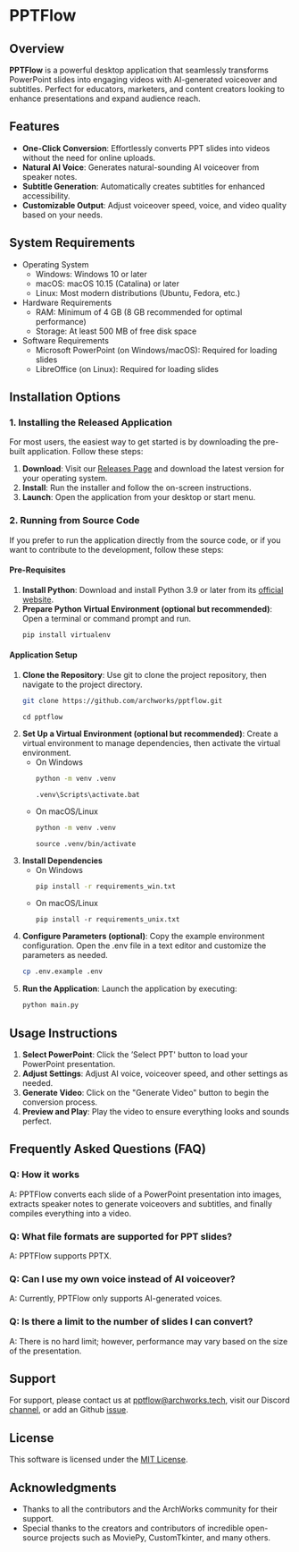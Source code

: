 # PPTFlow

## Overview

**PPTFlow** is a powerful desktop application that seamlessly transforms PowerPoint slides into engaging videos with AI-generated voiceover and subtitles. Perfect for educators, marketers, and content creators looking to enhance presentations and expand audience reach.

## Features
- **One-Click Conversion**: Effortlessly converts PPT slides into videos without the need for online uploads.
- **Natural AI Voice**: Generates natural-sounding AI voiceover from speaker notes.
- **Subtitle Generation**: Automatically creates subtitles for enhanced accessibility.
- **Customizable Output**: Adjust voiceover speed, voice, and video quality based on your needs.

## System Requirements
* Operating System
    * Windows: Windows 10 or later
    * macOS: macOS 10.15 (Catalina) or later
    * Linux: Most modern distributions (Ubuntu, Fedora, etc.)
* Hardware Requirements
    * RAM: Minimum of 4 GB (8 GB recommended for optimal performance)
    * Storage: At least 500 MB of free disk space
* Software Requirements
    * Microsoft PowerPoint (on Windows/macOS): Required for loading slides
    * LibreOffice (on Linux): Required for loading slides

## Installation Options
### 1. Installing the Released Application
For most users, the easiest way to get started is by downloading the pre-built application. Follow these steps:

1. **Download**: Visit our [Releases Page](https://github.com/archworks/pptflow/releases) and download the latest version for your operating system.
2. **Install**: Run the installer and follow the on-screen instructions.
3. **Launch**: Open the application from your desktop or start menu.

### 2. Running from Source Code
If you prefer to run the application directly from the source code, or if you want to contribute to the development, follow these steps:

#### Pre-Requisites

1. **Install Python**: Download and install Python 3.9 or later from its [official website](https://www.python.org/downloads/).
2. **Prepare Python Virtual Environment (optional but recommended)**: Open a terminal or command prompt and run.
    ```bash
    pip install virtualenv
    ``` 
#### Application Setup
1. **Clone the Repository**: Use git to clone the project repository, then navigate to the project directory.
    ```bash
    git clone https://github.com/archworks/pptflow.git
    ```
    ```
    cd pptflow
    ```
2. **Set Up a Virtual Environment (optional but recommended)**: Create a virtual environment to manage dependencies, then activate the virtual environment.
    * On Windows
        ```bash
        python -m venv .venv
        ```
        ```
        .venv\Scripts\activate.bat
        ``` 
    * On macOS/Linux
        ```bash
        python -m venv .venv
        ```
        ```
        source .venv/bin/activate
        ``` 
3. **Install Dependencies**
    * On Windows
        ```bash
        pip install -r requirements_win.txt
        ```
    * On macOS/Linux  
        ```
        pip install -r requirements_unix.txt
        ```
4. **Configure Parameters (optional)**: Copy the example environment configuration. Open the .env file in a text editor and customize the parameters as needed.
    ```bash
    cp .env.example .env
    ```
5. **Run the Application**: Launch the application by executing:
    ```bash
    python main.py
    ```    

## Usage Instructions

1. **Select PowerPoint**: Click the ’Select PPT' button to load your PowerPoint presentation.
2. **Adjust Settings**: Adjust AI voice, voiceover speed, and other settings as needed.
3. **Generate Video**: Click on the "Generate Video" button to begin the conversion process.
4. **Preview and Play**: Play the video to ensure everything looks and sounds perfect.

## Frequently Asked Questions (FAQ)
### Q: How it works
A: PPTFlow converts each slide of a PowerPoint presentation into images, extracts speaker notes to generate voiceovers and subtitles, and finally compiles everything into a video.

### Q: What file formats are supported for PPT slides?
A: PPTFlow supports PPTX.

### Q: Can I use my own voice instead of AI voiceover?
A: Currently, PPTFlow only supports AI-generated voices.

### Q: Is there a limit to the number of slides I can convert?
A: There is no hard limit; however, performance may vary based on the size of the presentation.

## Support

For support, please contact us at [pptflow@archworks.tech](mailto:pptflow@archworsk.tech), visit our Discord [channel](https://discord.gg/AKBXvyHCcv), or add an Github [issue](https://github.com/archworks/pptflow/issues).

## License

This software is licensed under the [MIT License](LICENSE).

## Acknowledgments

- Thanks to all the contributors and the ArchWorks community for their support.
- Special thanks to the creators and contributors of incredible open-source projects such as MoviePy, CustomTkinter, and many others.
